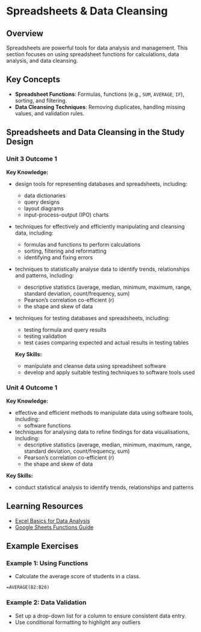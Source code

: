 # Spreadsheets & Data Cleansing

## Overview

Spreadsheets are powerful tools for data analysis and management. This section focuses on using spreadsheet functions for calculations, data analysis, and data cleansing.

## Key Concepts

- **Spreadsheet Functions**: Formulas, functions (e.g., `SUM`, `AVERAGE`, `IF`), sorting, and filtering.
- **Data Cleansing Techniques**: Removing duplicates, handling missing values, and validation rules.

## Spreadsheets and Data Cleansing in the Study Design

### Unit 3 Outcome 1

**Key Knowledge:**

- design tools for representing databases and spreadsheets, including: 
  - data dictionaries
  - query designs
  - layout diagrams
  - input-process-output (IPO) charts
- techniques for effectively and efficiently manipulating and cleansing data, including:
  - formulas and functions to perform calculations
  - sorting, filtering and reformatting
  - identifying and fixing errors
- techniques to statistically analyse data to identify trends, relationships and patterns, including:
  - descriptive statistics (average, median, minimum, maximum, range, standard deviation, count/frequency, sum)
  - Pearson’s correlation co-efficient (r)
  - the shape and skew of data
- techniques for testing databases and spreadsheets, including:
  - testing formula and query results
  - testing validation
  - test cases comparing expected and actual results in testing tables

  **Key Skills:**
  - manipulate and cleanse data using spreadsheet software
  - develop and apply suitable testing techniques to software tools used

### Unit 4 Outcome 1

**Key Knowledge:**

- effective and efficient methods to manipulate data using software tools, including:
  - software functions
- techniques for analysing data to refine findings for data visualisations, including:
  - descriptive statistics (average, median, minimum, maximum, range, standard deviation, count/frequency, sum)
  - Pearson’s correlation co-efficient (r)
  - the shape and skew of data

**Key Skills:**

- conduct statistical analysis to identify trends, relationships and patterns

## Learning Resources

- [Excel Basics for Data Analysis](https://www.microsoft.com/en-us/training)
- [Google Sheets Functions Guide](https://support.google.com/docs/answer/3093275)

## Example Exercises

### Example 1: Using Functions

- Calculate the average score of students in a class.

```excel
=AVERAGE(B2:B20)
```

### Example 2: Data Validation

- Set up a drop-down list for a column to ensure consistent data entry.
- Use conditional formatting to highlight any outliers
